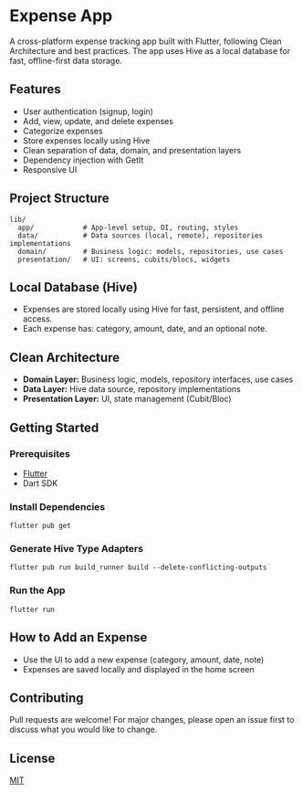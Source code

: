 # Expense App

A cross-platform expense tracking app built with Flutter, following Clean Architecture and best practices. The app uses Hive as a local database for fast, offline-first data storage.

## Features
- User authentication (signup, login)
- Add, view, update, and delete expenses
- Categorize expenses
- Store expenses locally using Hive
- Clean separation of data, domain, and presentation layers
- Dependency injection with GetIt
- Responsive UI

## Project Structure
```
lib/
  app/            # App-level setup, DI, routing, styles
  data/           # Data sources (local, remote), repositories implementations
  domain/         # Business logic: models, repositories, use cases
  presentation/   # UI: screens, cubits/blocs, widgets
```

## Local Database (Hive)
- Expenses are stored locally using Hive for fast, persistent, and offline access.
- Each expense has: category, amount, date, and an optional note.

## Clean Architecture
- **Domain Layer:** Business logic, models, repository interfaces, use cases
- **Data Layer:** Hive data source, repository implementations
- **Presentation Layer:** UI, state management (Cubit/Bloc)

## Getting Started

### Prerequisites
- [Flutter](https://flutter.dev/docs/get-started/install)
- Dart SDK

### Install Dependencies
```
flutter pub get
```

### Generate Hive Type Adapters
```
flutter pub run build_runner build --delete-conflicting-outputs
```

### Run the App
```
flutter run
```

## How to Add an Expense
- Use the UI to add a new expense (category, amount, date, note)
- Expenses are saved locally and displayed in the home screen

## Contributing
Pull requests are welcome! For major changes, please open an issue first to discuss what you would like to change.

## License
[MIT](LICENSE)
